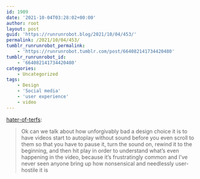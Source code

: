 ```yaml
---
id: 1909
date: '2021-10-04T03:28:02+00:00'
author: root
layout: post
guid: 'https://runrunrobot.blog/2021/10/04/453/'
permalink: /2021/10/04/453/
tumblr_runrunrobot_permalink:
    - 'https://runrunrobot.tumblr.com/post/664082141734420480'
tumblr_runrunrobot_id:
    - '664082141734420480'
categories:
    - Uncategorized
tags:
    - Design
    - 'Social media'
    - 'user experience'
    - video
---
```


[hater-of-terfs](https://hater-of-terfs.tumblr.com/post/663626834707169280/ok-can-we-talk-about-how-unforgivably-a-bad-design):

> Ok can we talk about how unforgivably bad a design choice it is to have videos start to autoplay without sound before you even scroll to them so that you have to pause it, turn the sound on, rewind it to the beginning, and then hit play in order to understand what’s even happening in the video, because it’s frustratingly common and I’ve never seen anyone bring up how nonsensical and needlessly user-hostile it is